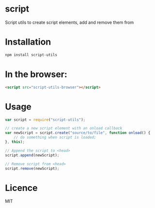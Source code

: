 script
======

Script utils to create script elements, add and remove them from <head>

Installation
=============

```bash
npm install script-utils
```

In the browser:
===============

```html
<script src="script-utils-browser"></script>
```

Usage
=====

```js
var script = require("script-utils");

// create a new script element with an onload callback
var newScript = script.create("source/to/file", function onload() {
	// do something when script is loaded;
}, this);

// Append the script to <head>
script.append(newScript);

// Remove script from <head>
script.remove(newScript);

```

Licence
=======

MIT



